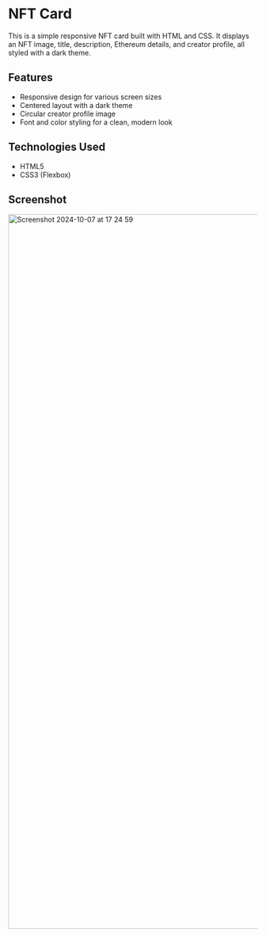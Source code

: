 # NFT Card

This is a simple responsive NFT card built with HTML and CSS. It displays an NFT image, title, description, Ethereum details, and creator profile, all styled with a dark theme.

## Features

- Responsive design for various screen sizes
- Centered layout with a dark theme
- Circular creator profile image
- Font and color styling for a clean, modern look

## Technologies Used

- HTML5
- CSS3 (Flexbox)

## Screenshot

<img width="1440" alt="Screenshot 2024-10-07 at 17 24 59" src="https://github.com/user-attachments/assets/3682102f-19d9-41e0-8d51-07d700edb88c">
